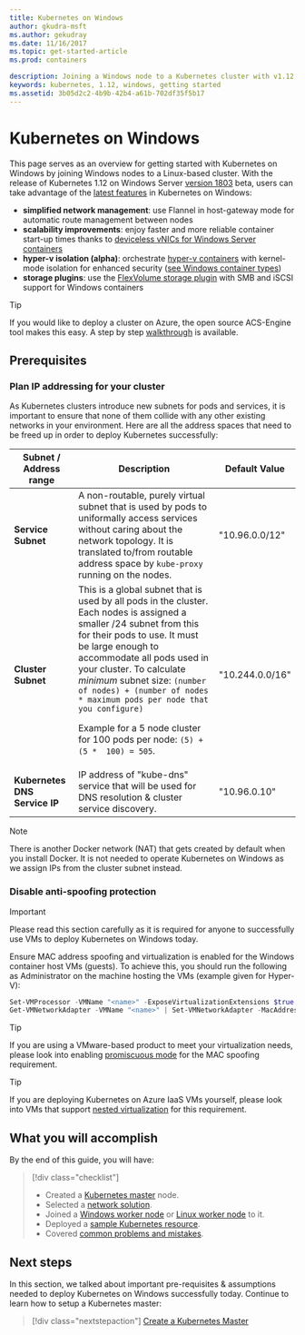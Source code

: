 ```yaml
---
title: Kubernetes on Windows 
author: gkudra-msft
ms.author: gekudray
ms.date: 11/16/2017
ms.topic: get-started-article
ms.prod: containers

description: Joining a Windows node to a Kubernetes cluster with v1.12.
keywords: kubernetes, 1.12, windows, getting started
ms.assetid: 3b05d2c2-4b9b-42b4-a61b-702df35f5b17
---
```


# Kubernetes on Windows #
This page serves as an overview for getting started with Kubernetes on Windows by joining Windows nodes to a Linux-based cluster. With the release of Kubernetes 1.12 on Windows Server [version 1803](https://docs.microsoft.com/en-us/windows-server/get-started/whats-new-in-windows-server-1803#kubernetes) beta, users can take advantage of the [latest features](https://kubernetes.io/docs/getting-started-guides/windows/#supported-features) in Kubernetes on Windows:

  - **simplified network management**: use Flannel in host-gateway mode for automatic route management between nodes
  - **scalability improvements**: enjoy faster and more reliable container start-up times thanks to [deviceless vNICs for Windows Server containers](https://blogs.technet.microsoft.com/networking/2018/04/27/network-start-up-and-performance-improvements-in-windows-10-spring-creators-update-and-windows-server-version-1803/)
  - **hyper-v isolation (alpha)**: orchestrate [hyper-v containers](https://kubernetes.io/docs/getting-started-guides/windows/#hyper-v-containers) with kernel-mode isolation for enhanced security ([see Windows container types](https://docs.microsoft.com/en-us/virtualization/windowscontainers/about/#windows-container-types))
  - **storage plugins**:  use the [FlexVolume storage plugin](https://github.com/Microsoft/K8s-Storage-Plugins) with SMB and iSCSI support for Windows containers

> [!TIP] 
> If you would like to deploy a cluster on Azure, the open source ACS-Engine tool makes this easy. A step by step [walkthrough](https://github.com/Azure/acs-engine/blob/master/docs/kubernetes/windows.md) is available.

## Prerequisites ##

### Plan IP addressing for your cluster ###
<a name="definitions"></a>
As Kubernetes clusters introduce new subnets for pods and services, it is important to ensure that none of them collide with any other existing networks in your environment. Here are all the address spaces that need to be freed up in order to deploy Kubernetes successfully:

| Subnet / Address range | Description | Default Value |
| --------- | ------------- | ------------- |
| <a name="service-subnet-def"></a>**Service Subnet** | A non-routable, purely virtual subnet that is used by pods to uniformally access services without caring about the network topology. It is translated to/from routable address space by `kube-proxy` running on the nodes. | "10.96.0.0/12" |
| <a name="cluster-subnet-def"></a>**Cluster Subnet** |  This is a global subnet that is used by all pods in the cluster. Each nodes is assigned a smaller /24 subnet from this for their pods to use. It must be large enough to accommodate all pods used in your cluster. To calculate *minimum* subnet size: `(number of nodes) + (number of nodes * maximum pods per node that you configure)` <p/>Example for a 5 node cluster for 100 pods per node: `(5) + (5 *  100) = 505`.  | "10.244.0.0/16" |
| **Kubernetes DNS Service IP** | IP address of "kube-dns" service that will be used for DNS resolution & cluster service discovery. | "10.96.0.10" |
> [!NOTE]
> There is another Docker network (NAT) that gets created by default when you install Docker. It is not needed to operate Kubernetes on Windows as we assign IPs from the cluster subnet instead.

### Disable anti-spoofing protection ###
> [!Important] 
> Please read this section carefully as it is required for anyone to successfully use VMs to deploy Kubernetes on Windows today.

Ensure MAC address spoofing and virtualization is enabled for the Windows container host VMs (guests). To achieve this, you should run the following as Administrator on the machine hosting the VMs (example given for Hyper-V):

```powershell
Set-VMProcessor -VMName "<name>" -ExposeVirtualizationExtensions $true 
Get-VMNetworkAdapter -VMName "<name>" | Set-VMNetworkAdapter -MacAddressSpoofing On
```
> [!TIP]
> If you are using a VMware-based product to meet your virtualization needs, please look into enabling [promiscuous mode](https://kb.vmware.com/s/article/1004099) for the MAC spoofing requirement.

>[!TIP]
> If you are deploying Kubernetes on Azure IaaS VMs yourself, please look into VMs that support [nested virtualization](https://azure.microsoft.com/en-us/blog/nested-virtualization-in-azure/) for this requirement.

## What you will accomplish ##

By the end of this guide, you will have:

> [!div class="checklist"]
> * Created a [Kubernetes master](./creating-a-linux-master.md) node.  
> * Selected a [network solution](./network-topologies.md).  
> * Joined a [Windows worker node](./joining-windows-workers.md) or [Linux worker node](./joining-linux-workers.md) to it.  
> * Deployed a [sample Kubernetes resource](./deploying-resources.md).  
> * Covered [common problems and mistakes](./common-problems.md).

## Next steps ##
In this section, we talked about important pre-requisites & assumptions needed to deploy Kubernetes on Windows successfully today. Continue to learn how to setup a Kubernetes master:

> [!div class="nextstepaction"]
> [Create a Kubernetes Master](./creating-a-linux-master.md)